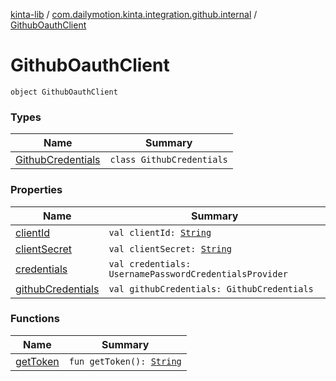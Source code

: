 [kinta-lib](../../index.md) / [com.dailymotion.kinta.integration.github.internal](../index.md) / [GithubOauthClient](./index.md)

# GithubOauthClient

`object GithubOauthClient`

### Types

| Name | Summary |
|---|---|
| [GithubCredentials](-github-credentials/index.md) | `class GithubCredentials` |

### Properties

| Name | Summary |
|---|---|
| [clientId](client-id.md) | `val clientId: `[`String`](https://kotlinlang.org/api/latest/jvm/stdlib/kotlin/-string/index.html) |
| [clientSecret](client-secret.md) | `val clientSecret: `[`String`](https://kotlinlang.org/api/latest/jvm/stdlib/kotlin/-string/index.html) |
| [credentials](credentials.md) | `val credentials: UsernamePasswordCredentialsProvider` |
| [githubCredentials](github-credentials.md) | `val githubCredentials: GithubCredentials` |

### Functions

| Name | Summary |
|---|---|
| [getToken](get-token.md) | `fun getToken(): `[`String`](https://kotlinlang.org/api/latest/jvm/stdlib/kotlin/-string/index.html) |
